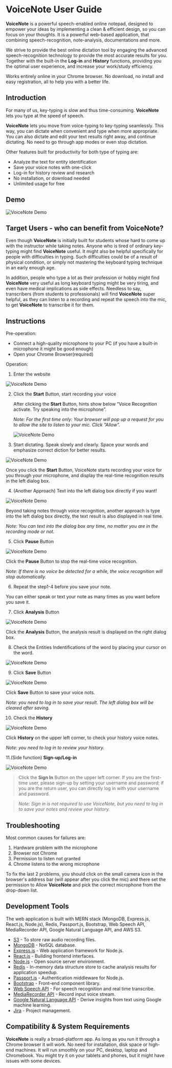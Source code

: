 # VoiceNote User Guide

**VoiceNote** is a powerful speech-enabled online notepad, designed to empower your ideas by implementing a clean & efficient design, so you can focus on your thoughts. It is a powerful web-based application, that combining speech-recognition, note-analysis, documentations and more.

We strive to provide the best online dictation tool by engaging the advanced speech-recognition technology to provide the most accurate results for you. Together with the built-in the **Log-in** and **History** functions, providing you the optimal user experience, and increase your work/study efficiency.

Works entirely online in your Chrome browser. No download, no install and easy registration, all to help you with a better life.

## Introduction

For many of us, key-typing is slow and thus time-consuming. **VoiceNote** lets you type at the speed of speech.

**VoiceNote** lets you move from voice-typing to key-typing seamlessly. This way, you can dictate when convenient and type when more appropriate. You can also dictate and edit your text results right away, and continue dictating. No need to go through app modes or even stop dictation.

Other features built for productivity for both type of typing are:  
- Analyze the text for entity identification
- Save your voice notes with one-click
- Log-in for history review and research
- No installation, or download needed
- Unlimited usage for free

## Demo

![VoiceNote Demo](Demo/demo2.gif)


## Target Users - who can benefit from VoiceNote?

Even though **VoiceNote** is initially built for students whose hard to come up with the instructor while taking notes. Anyone who is tired of ordinary key-typing might find **VoiceNote** useful. It might also be helpful specifically for people with difficulties in typing. Such difficulties could be of a result of physical condition, or simply not mastering the keyboard typing technique in an early enough age.

In addition, people who type a lot as their profession or hobby might find **VoiceNote** very useful as long keyboard typing might be very tiring, and even have medical implications as side effects. Needless to say, transcribers (from students to professionals) will find **VoiceNote** super helpful, as they can listen to a recording and repeat the speech into the mic, to get **VoiceNote** to transcribe it for them.

## Instructions

Pre-operation:  
- Connect a high-quality microphone to your PC (if you have a built-in microphone it might be good enough)
- Open your Chrome Browser(required)

Operation:  
1. Enter the website

![VoiceNote Demo](Demo/01Interface.gif)

2. Click the **Start** Button, start recording your voice

   After clicking the **Start** Button, hints show below “Voice Recognition activate. Try speaking into the microphone”.

   *Note: For the first time only: Your browser will pop up a request for you to allow the site to listen to your mic. Click "Allow".*
   
   ![VoiceNote Demo](Demo/02Start.gif)

3. Start dictating. Speak slowly and clearly. Space your words and emphasize correct diction for better results.

![VoiceNote Demo](Demo/03Transcribe.gif)

Once you click the **Start** Button, VoiceNote starts recording your voice for you through your microphone, and display the real-time recognition results in the left dialog box.


4. (Another Approach) Text into the left dialog box directly if you want!

![VoiceNote Demo](Demo/05Type.gif)

Beyond taking notes through voice recognition, another approach is type into the left dialog box directly, the text result is also displayed in real time.

*Note: You can text into the dialog box any time, no matter you are in the recording mode or not.*

5. Click **Pause** Button

![VoiceNote Demo](Demo/04Pause.gif)

Click the **Pause** Button to stop the real-time voice recognition.

*Note: If there is no voice be detected for a while, the voice recognition will stop
automatically.*

6. Repeat the step1-4 before you save your note.

You can either speak or text your note as many times as you want before you save it.

7. Click **Analysis** Button

![VoiceNote Demo](Demo/06Analyze.gif)

Click the **Analysis** Button, the analysis result is displayed on the right dialog box.

8. Check the Entities Indentifications of the word by placing your cursor on the word.

![VoiceNote Demo](Demo/07EntityIdentification.gif)

9. Click **Save** Button

![VoiceNote Demo](Demo/08Save.gif)

Click **Save** Button to save your voice nots.

*Note: you need to log in to save your result. The left dialog box will be cleared after saving.*

10. Check the **History**

![VoiceNote Demo](Demo/09History.gif)

Click **History** on the upper left corner, to check your history voice notes.

*Note: you need to log in to review your history.*

11.(Side function) **Sign-up/Log-in**

![VoiceNote Demo](Demo/10logIn.gif)

>Click the **Sign In** Button on the upper left corner. If you are the first-time user, please sign-up by setting your username and password; if you are the return user, you can directly log in with your username and password.

>*Note: Sign in is not required to use VoiceNote, but you need to log in to save your notes and review your history.*


## Troubleshooting

Most common causes for failures are:  
1. Hardware problem with the microphone 
2. Browser not Chrome 
3. Permission to listen not granted 
4. Chrome listens to the wrong microphone 

To fix the last 2 problems, you should click on the small camera icon in the browser's address bar (will appear after you click the mic) and there set the permission to Allow **VoiceNote** and pick the correct microphone from the drop-down list.



## Development Tools

The web application is built with MERN stack (MongoDB, Express.js, React.js, Node.js), Redis, Passport.js, Bootstrap, Web Speech API, MediaRecorder API, Google Natural Language API, and AWS S3. 

* [S3](https://aws.amazon.com/s3/) - To store raw audio recording files.
* [MongoDB](https://www.mongodb.com/) - NoSQL database.
* [Express.js](https://expressjs.com/) - Web application framework for Node.js. 
* [React.js](https://reactjs.org/) - Building frontend interfaces.
* [Node.js](https://nodejs.org/en/) - Open source server environment.
* [Redis](https://redis.io/) - In-memory data structure store to cache analysis results for application speedup.
* [Passport.js](https://expressjs.com/) - Authentication middleware for Node.js.
* [Bootstrap](https://getbootstrap.com/) - Front-end component library.
* [Web Speech API](https://developer.mozilla.org/en-US/docs/Web/API/Web_Speech_API) - For speech recognition and real time transcribe.
* [MediaRecorder API](https://developer.mozilla.org/en-US/docs/Web/API/MediaStream_Recording_API) - Record input voice stream. 
* [Google Natural Language API](https://cloud.google.com/natural-language/) - Derive insights from text using Google machine learning.
* [Jira](https://www.atlassian.com/software/jira) - Project management.



## Compatibility & System Requirements

**VoiceNote** is really a broad-platform app. As long as you run it through a Chrome browser it will work. No need for installation, disk space or high-end machines. It will run smoothly on your PC, desktop, laptop and Chromebook. You might try it on your tablets and phones, but it might have issues with some devices.

